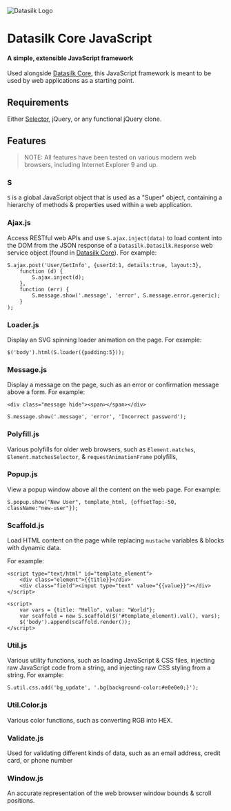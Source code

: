 ![Datasilk Logo](http://www.markentingh.com/projects/datasilk/logo.png)

# Datasilk Core JavaScript
#### A simple, extensible JavaScript framework
Used alongside [Datasilk Core](http://www.github.com/Datasilk/Core), this JavaScript framework is meant to be used by web applications as a starting point. 

## Requirements
 Either [Selector](http://github.com/websilk/selector), jQuery, or any functional jQuery clone.

## Features
> NOTE: All features have been tested on various modern web browsers, including Internet Explorer 9 and up.

### S
`S` is a global JavaScript object that is used as a "Super" object, containing a hierarchy of methods & properties used within a web application.

### Ajax.js
Access RESTful web APIs and use `S.ajax.inject(data)` to load content into the DOM from the JSON response of a `Datasilk.Datasilk.Response` web service object (found in [Datasilk Core](http://github.com/Datasilk/Core)). For example:

```
S.ajax.post('User/GetInfo', {userId:1, details:true, layout:3}, 
	function (d) {
		S.ajax.inject(d);
	}, 
	function (err) {
		S.message.show('.message', 'error', S.message.error.generic);
	}
);
```

### Loader.js
Display an SVG spinning loader animation on the page. For example:

```
$('body').html(S.loader({padding:5}));
```

### Message.js
Display a message on the page, such as an error or confirmation message above a form. For example:

```
<div class="message hide"><span></span></div>
```

```
S.message.show('.message', 'error', 'Incorrect password');
```

### Polyfill.js
Various polyfills for older web browsers, such as `Element.matches`, `Element.matchesSelector`, & `requestAnimationFrame` polyfills, 

### Popup.js
View a popup window above all the content on the web page. For example:

```
S.popup.show("New User", template_html, {offsetTop:-50, className:"new-user"});
```

### Scaffold.js
Load HTML content on the page while replacing `mustache` variables & blocks with dynamic data.

For example:

```
<script type="text/html" id="template_element">
    <div class="element">{{title}}</div>
    <div class="field"><input type="text" value="{{value}}"></div>
</script>

<script>
    var vars = {title: "Hello", value: "World"};
    var scaffold = new S.scaffold($('#template_element).val(), vars);
    $('body').append(scaffold.render());
</script>
```

### Util.js
Various utility functions, such as loading JavaScript & CSS files, injecting raw JavaScript code from a string, and injecting raw CSS styling from a string. For example:

```
S.util.css.add('bg_update', '.bg{background-color:#e0e0e0;}');
```

### Util.Color.js
Various color functions, such as converting RGB into HEX.

### Validate.js
Used for validating different kinds of data, such as an email address, credit card, or phone number

### Window.js
An accurate representation of the web browser window bounds & scroll positions.
